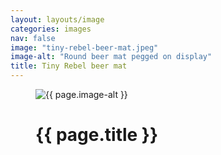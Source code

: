 ```yaml
---
layout: layouts/image
categories: images
nav: false
image: "tiny-rebel-beer-mat.jpeg"
image-alt: "Round beer mat pegged on display"
title: Tiny Rebel beer mat
---
```


<figure class="margin-bottom--xs">
  <img src="/images/{{ page.image }}" alt="{{ page.image-alt }}" />
  <figcaption class="margin-bottom--0 margin-top--xs">
    <h1 class="heading-large margin-bottom--0">{{ page.title }}</h1>
  </figcaption>
</figure>